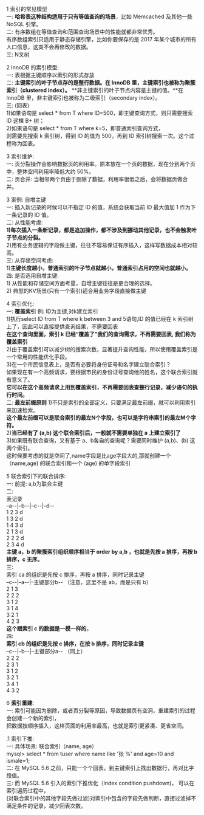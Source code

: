 1 索引的常见模型  
    一: **哈希表这种结构适用于只有等值查询的场景**，比如 Memcached 及其他一些 NoSQL 引擎。  
    二: 有序数组在等值查询和范围查询场景中的性能就都非常优秀。  
        有序数组索引只适用于静态存储引擎，比如你要保存的是 2017 年某个城市的所有人口信息，这类不会再修改的数据。  
    三: N叉树  
  
2 InnoDB 的索引模型:  
    一: 表根据主键顺序以索引的形式存放  
    二: **主键索引的叶子节点存的是整行数据。在 InnoDB 里，主键索引也被称为聚簇索引（clustered index）。**
        **非主键索引的叶子节点内容是主键的值。**在 InnoDB 里，非主键索引也被称为二级索引（secondary index）。  
    三: (回表)  
        1)如果语句是 select * from T where ID=500，即主键查询方式，则只需要搜索 ID 这棵 B+ 树；  
        2)如果语句是 select * from T where k=5，即普通索引查询方式，  
          则需要先搜索 k 索引树，得到 ID 的值为 500，再到 ID 索引树搜索一次。这个过程称为回表。  
  
3 索引维护:  
    一: 页分裂操作会影响数据页的利用率。原本放在一个页的数据，现在分到两个页中，整体空间利用率降低大约 50%。  
    二: 页合并: 当相邻两个页由于删除了数据，利用率很低之后，会将数据页做合并。  
  
3 案例: 自增主键  
    一: 插入新记录的时候可以不指定 ID 的值，系统会获取当前 ID 最大值加 1 作为下一条记录的 ID 值。  
    二: 从性能考虐:  
        **1)每次插入一条新记录，都是追加操作，都不涉及到挪动其他记录，也不会触发叶子节点的分裂。**  
        2)用有业务逻辑的字段做主键，往往不容易保证有序插入，这样写数据成本相对较高。  
    三: 从存储空间考虑:  
        1)**主键长度越小，普通索引的叶子节点就越小，普通索引占用的空间也就越小。**
    四: 是否选用自增主键:  
        1) 从性能和存储空间方面考量，自增主键往往是更合理的选择。  
        2) 典型的KV场景(只有一个索引)适合用业务字段直接做主键  
  
4 索引优化:  
    一: **覆盖索引** 例: ID为主键,对k建立索引  
        1)执行select ID from T where k between 3 and 5语句,ID 的值已经在 k 索引树上了，因此可以直接提供查询结果，不需要回表  
          **在这个查询里面，索引 k 已经“覆盖了”我们的查询需求，不再需要回表, 我们称为覆盖索引**  
        2)由于覆盖索引可以减少树的搜索次数，显著提升查询性能，所以使用覆盖索引是一个常用的性能优化手段。  
        3)在一个市民信息表上，是否有必要将身份证号和名字建立联合索引？  
          如果现在有一个高频请求，要根据市民的身份证号查询他的姓名，这个联合索引就有意义了。  
          **它可以在这个高频请求上用到覆盖索引，不再需要回表查整行记录，减少语句的执行时间。**  
    二: **最左前缀原则**
        1)不只是索引的全部定义，只要满足最左前缀，就可以利用索引来加速检索。  
          **这个最左前缀可以是联合索引的最左N个字段，也可以是字符串索引的最左M个字符。**  
        2)**当已经有了 (a,b) 这个联合索引后，一般就不需要单独在 a 上建立索引了**  
        3)如果既有联合查询，又有基于 a、b各自的查询呢？需要同时维护 (a,b)、(b) 这两个索引。  
          这时候要考虑的就是空间了,name字段是比age字段大的,那就创建一个（name,age) 的联合索引和一个 (age) 的单字段索引  
  
5 联合索引下的联合排序:  
    一: 前提: a,b为联合主键  
    二:  
        表记录  
        –a--|–b--|–c--|–d--  
        1 2 3 d  
        1 3 2 d  
        1 4 3 d  
        2 1 3 d  
        2 2 2 d  
        2 3 4 d  
        **主键 a，b 的聚簇索引组织顺序相当于 order by a,b ，也就是先按 a 排序，再按 b 排序，c 无序。**  
    三:   
        索引 ca 的组织是先按 c 排序，再按 a 排序，同时记录主键  
        –c--|–a--|–主键部分b-- （注意，这里不是 ab，而是只有 b）  
        2 1 3  
        2 2 2  
        3 1 2  
        3 1 4  
        3 2 1  
        4 2 3  
        **这个跟索引 c 的数据是一模一样的**。  
    四:  
        **索引 cb 的组织是先按 c 排序，在按 b 排序，同时记录主键**  
        –c--|–b--|–主键部分a-- （同上）  
        2 2 2  
        2 3 1  
        3 1 2  
        3 2 1  
        3 4 1  
        4 3 2  
  
  
6 **索引重建**:  
    一: 索引可能因为删除，或者页分裂等原因，导致数据页有空洞，重建索引的过程会创建一个新的索引，  
        把数据按顺序插入，这样页面的利用率最高，也就是索引更紧凑、更省空间。  
  
.1 索引下推:  
    一: 具体场景: 联合索引（name, age）  
        mysql> select * from tuser where name like '张 %' and age=10 and ismale=1;  
    二: 在 MySQL 5.6 之前，只能一个个回表。到主键索引上找出数据行，再对比字段值。  
    三: 而 MySQL 5.6 引入的索引下推优化（index condition pushdown)， 可以在索引遍历过程中，  
        (对联合索引中的其他字段先做过滤)对索引中包含的字段先做判断，直接过滤掉不满足条件的记录，减少回表次数。  
  
  
  
      
  
